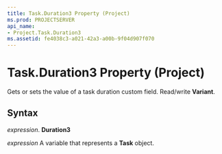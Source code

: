 ```yaml
---
title: Task.Duration3 Property (Project)
ms.prod: PROJECTSERVER
api_name:
- Project.Task.Duration3
ms.assetid: fe4038c3-a021-42a3-a00b-9f04d907f070
---
```



# Task.Duration3 Property (Project)

 Gets or sets the value of a task duration custom field. Read/write **Variant**.


## Syntax

 _expression_. **Duration3**

 _expression_ A variable that represents a **Task** object.


